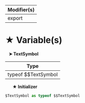 | Modifier(s)                            |
|----------------------------------------|
| export |

# &#9733; Variable(s)

&nbsp;&nbsp; **&#10148; TextSymbol**

| Type                        |
|-----------------------------|
| typeof $$TextSymbol |

&nbsp;&nbsp;&nbsp;&nbsp;&nbsp; **&#9733; Initializer**

```ts
$TextSymbol as typeof $$TextSymbol
```